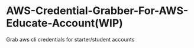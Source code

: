 # AWS-Credential-Grabber-For-AWS-Educate-Account(WIP)
Grab aws cli credentials for starter/student accounts
